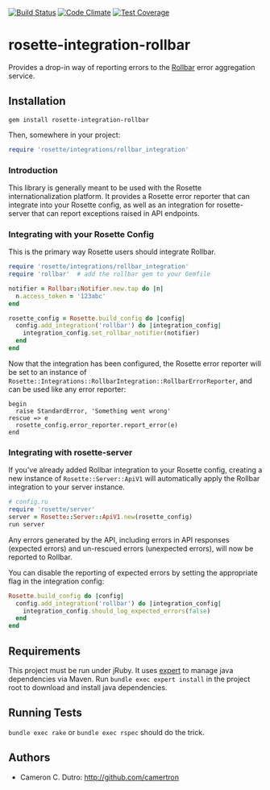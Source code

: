 [![Build Status](https://travis-ci.org/rosette-proj/rosette-integration-rollbar.svg)](https://travis-ci.org/rosette-proj/rosette-integration-rollbar) [![Code Climate](https://codeclimate.com/github/rosette-proj/rosette-integration-rollbar/badges/gpa.svg)](https://codeclimate.com/github/rosette-proj/rosette-integration-rollbar) [![Test Coverage](https://codeclimate.com/github/rosette-proj/rosette-integration-rollbar/badges/coverage.svg)](https://codeclimate.com/github/rosette-proj/rosette-integration-rollbar/coverage)

rosette-integration-rollbar
===========================

Provides a drop-in way of reporting errors to the [Rollbar](https://rollbar.com) error aggregation service.

## Installation

`gem install rosette-integration-rollbar`

Then, somewhere in your project:

```ruby
require 'rosette/integrations/rollbar_integration'
```

### Introduction

This library is generally meant to be used with the Rosette internationalization platform. It provides a Rosette error reporter that can integrate into your Rosette config, as well as an integration for rosette-server that can report exceptions raised in API endpoints.

### Integrating with your Rosette Config

This is the primary way Rosette users should integrate Rollbar.

```ruby
require 'rosette/integrations/rollbar_integration'
require 'rollbar'  # add the rollbar gem to your Gemfile

notifier = Rollbar::Notifier.new.tap do |n|
  n.access_token = '123abc'
end

rosette_config = Rosette.build_config do |config|
  config.add_integration('rollbar') do |integration_config|
    integration_config.set_rollbar_notifier(notifier)
  end
end
```

Now that the integration has been configured, the Rosette error reporter will be set to an instance of `Rosette::Integrations::RollbarIntegration::RollbarErrorReporter`, and can be used like any error reporter:

```
begin
  raise StandardError, 'Something went wrong'
rescue => e
  rosette_config.error_reporter.report_error(e)
end
```

### Integrating with rosette-server

If you've already added Rollbar integration to your Rosette config, creating a new instance of `Rosette::Server::ApiV1` will automatically apply the Rollbar integration to your server instance.

```ruby
# config.ru
require 'rosette/server'
server = Rosette::Server::ApiV1.new(rosette_config)
run server
```

Any errors generated by the API, including errors in API responses (expected errors) and un-rescued errors (unexpected errors), will now be reported to Rollbar.

You can disable the reporting of expected errors by setting the appropriate flag in the integration config:

```ruby
Rosette.build_config do |config|
  config.add_integration('rollbar') do |integration_config|
    integration_config.should_log_expected_errors(false)
  end
end
```

## Requirements

This project must be run under jRuby. It uses [expert](https://github.com/camertron/expert) to manage java dependencies via Maven. Run `bundle exec expert install` in the project root to download and install java dependencies.

## Running Tests

`bundle exec rake` or `bundle exec rspec` should do the trick.

## Authors

* Cameron C. Dutro: http://github.com/camertron
